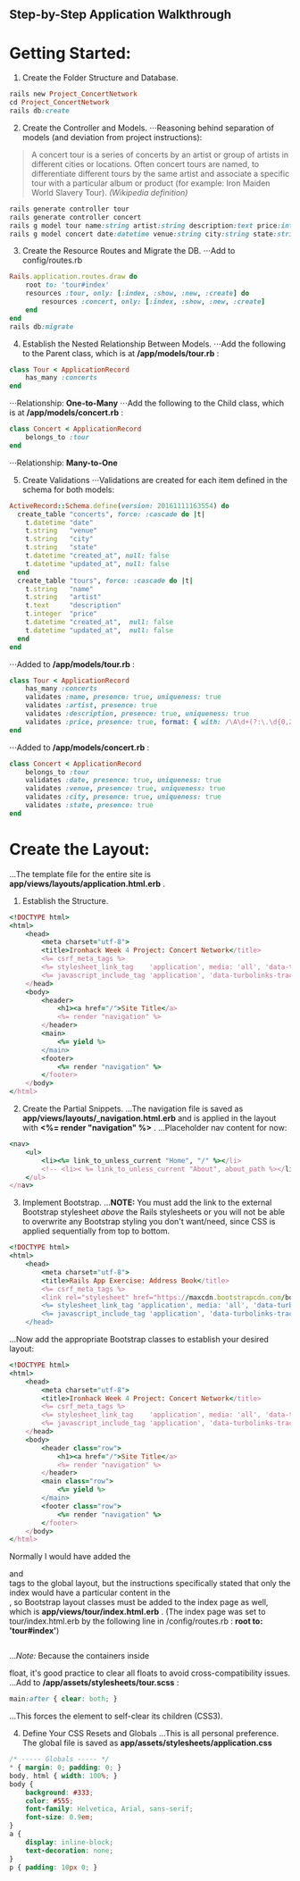 Step-by-Step Application Walkthrough
-----------------
# Getting Started:
1. Create the Folder Structure and Database.

```Ruby
rails new Project_ConcertNetwork
cd Project_ConcertNetwork
rails db:create
```

2. Create the Controller and Models.
⋅⋅⋅Reasoning behind separation of models (and deviation from project instructions):

> A concert tour is a series of concerts by an artist or group of artists in different cities or locations.
> Often concert tours are named, to differentiate different tours by the same artist and associate a specific tour
> with a particular album or product (for example: Iron Maiden World Slavery Tour). *(Wikipedia definition)*

```Ruby
rails generate controller tour
rails generate controller concert
rails g model tour name:string artist:string description:text price:integer
rails g model concert date:datetime venue:string city:string state:string
```

3. Create the Resource Routes and Migrate the DB.
⋅⋅⋅Add to config/routes.rb

```Ruby
Rails.application.routes.draw do
	root to: 'tour#index'
	resources :tour, only: [:index, :show, :new, :create] do
		resources :concert, only: [:index, :show, :new, :create]
	end
end
rails db:migrate

```

4. Establish the Nested Relationship Between Models.
⋅⋅⋅Add the following to the Parent class, which is at **/app/models/tour.rb** :

```Ruby
class Tour < ApplicationRecord
	has_many :concerts
end
```
⋅⋅⋅Relationship: **One-to-Many**
⋅⋅⋅Add the following to the Child class, which is at **/app/models/concert.rb** :
```Ruby
class Concert < ApplicationRecord
	belongs_to :tour
end
```
⋅⋅⋅Relationship: **Many-to-One**

5. Create Validations
⋅⋅⋅Validations are created for each item defined in the schema for both models:

```Ruby
ActiveRecord::Schema.define(version: 20161111163554) do
  create_table "concerts", force: :cascade do |t|
    t.datetime "date"
    t.string   "venue"
    t.string   "city"
    t.string   "state"
    t.datetime "created_at", null: false
    t.datetime "updated_at", null: false
  end
  create_table "tours", force: :cascade do |t|
    t.string   "name"
    t.string   "artist"
    t.text     "description"
    t.integer  "price"
    t.datetime "created_at",  null: false
    t.datetime "updated_at",  null: false
  end
end
```
⋅⋅⋅Added to **/app/models/tour.rb** :
```Ruby
class Tour < ApplicationRecord
	has_many :concerts
	validates :name, presence: true, uniqueness: true
	validates :artist, presence: true
	validates :description, presence: true, uniqueness: true
	validates :price, presence: true, format: { with: /\A\d+(?:\.\d{0,2})?\z/ }, :numericality: { :greater_than_or_equal_to: 0.01 }
end
```
⋅⋅⋅Added to **/app/models/concert.rb** :
```Ruby
class Concert < ApplicationRecord
	belongs_to :tour
	validates :date, presence: true, uniqueness: true
	validates :venue, presence: true, uniqueness: true
	validates :city, presence: true, uniqueness: true
	validates :state, presence: true
end
```

# Create the Layout:
...The template file for the entire site is **app/views/layouts/application.html.erb** .

1. Establish the Structure.

```Ruby
<!DOCTYPE html>
<html>
	<head>
		<meta charset="utf-8">
		<title>Ironhack Week 4 Project: Concert Network</title>
    	<%= csrf_meta_tags %>
    	<%= stylesheet_link_tag    'application', media: 'all', 'data-turbolinks-track': 'reload' %>
    	<%= javascript_include_tag 'application', 'data-turbolinks-track': 'reload' %>
	</head>
	<body>
		<header>
			<h1><a href="/">Site Title</a>
			<%= render "navigation" %>
		</header>
		<main>
			<%= yield %>
		</main>
		<footer>
			<%= render "navigation" %>
		</footer>
	</body>
</html>
```

2. Create the Partial Snippets.
...The navigation file is saved as **app/views/layouts/_navigation.html.erb** and is applied in the layout with **<%= render "navigation" %>** .
...Placeholder nav content for now:

```Ruby
<nav>
	<ul>
		<li><%= link_to_unless_current "Home", "/" %></li>
		<!-- <li>< %= link_to_unless_current "About", about_path %></li> -->
	</ul>
</nav>
```

3. Implement Bootstrap.
...**NOTE:** You must add the link to the external Bootstrap stylesheet *above* the Rails stylesheets or you will not be able to overwrite any Bootstrap styling you don't want/need, since CSS is applied sequentially from top to bottom.

```Ruby
<!DOCTYPE html>
<html>
	<head>
    	<meta charset="utf-8">
        <title>Rails App Exercise: Address Book</title>
    	<%= csrf_meta_tags %>
        <link rel="stylesheet" href="https://maxcdn.bootstrapcdn.com/bootstrap/3.3.5/css/bootstrap.min.css">
    	<%= stylesheet_link_tag 'application', media: 'all', 'data-turbolinks-track': 'reload' %>
    	<%= javascript_include_tag 'application', 'data-turbolinks-track': 'reload' %>
	</head>
```

...Now add the appropriate Bootstrap classes to establish your desired layout:
```Ruby
<!DOCTYPE html>
<html>
	<head>
		<meta charset="utf-8">
		<title>Ironhack Week 4 Project: Concert Network</title>
    	<%= csrf_meta_tags %>
    	<%= stylesheet_link_tag    'application', media: 'all', 'data-turbolinks-track': 'reload' %>
    	<%= javascript_include_tag 'application', 'data-turbolinks-track': 'reload' %>
	</head>
	<body>
		<header class="row">
			<h1><a href="/">Site Title</a>
			<%= render "navigation" %>
		</header>
		<main class="row">
			<%= yield %>
		</main>
		<footer class="row">
			<%= render "navigation" %>
		</footer>
	</body>
</html>
```

Normally I would have added the <article> and <aside> tags to the global layout, but the instructions specifically stated that only the index would have a particular content in the <aside>, so Bootstrap layout classes must be added to the index page as well, which is **app/views/tour/index.html.erb** . (The index page was set to tour/index.html.erb by the following line in /config/routes.rb : **root to: 'tour#index'**)

```Ruby

```

...*Note:* Because the containers inside <main> float, it's good practice to clear all floats to avoid cross-compatibility issues.
...Add to **/app/assets/stylesheets/tour.scss** :
```CSS
main:after { clear: both; }
```

...This forces the element to self-clear its children (CSS3).

4. Define Your CSS Resets and Globals
...This is all personal preference. The global file is saved as **app/assets/stylesheets/application.css**

```CSS
/* ----- Globals ----- */
* { margin: 0; padding: 0; }
body, html { width: 100%; }
body {
	background: #333;
	color: #555;
	font-family: Helvetica, Arial, sans-serif;
	font-size: 0.9em;
}
a { 
	display: inline-block;
	text-decoration: none;
}
p { padding: 10px 0; }
```
